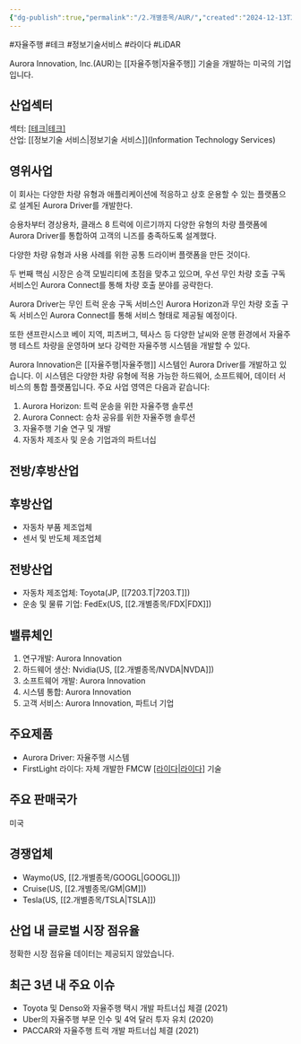 ```yaml
---
{"dg-publish":true,"permalink":"/2.개별종목/AUR/","created":"2024-12-13T22:02:44.409+09:00","updated":"2025-07-29T21:37:04.365+09:00"}
---
```


#자율주행 #테크 #정보기술서비스 #라이다 #LiDAR

Aurora Innovation, Inc.(AUR)는 [[자율주행\|자율주행]] 기술을 개발하는 미국의 기업입니다.

## 산업섹터

섹터: [[테크\|테크]](Technology)  
산업: [[정보기술 서비스\|정보기술 서비스]](Information Technology Services)

## 영위사업



이 회사는 다양한 차량 유형과 애플리케이션에 적응하고 상호 운용할 수 있는 플랫폼으로 설계된 Aurora Driver를 개발한다.  

승용차부터 경상용차, 클래스 8 트럭에 이르기까지 다양한 유형의 차량 플랫폼에 Aurora Driver를 통합하여 고객의 니즈를 충족하도록 설계했다.  
  
다양한 차량 유형과 사용 사례를 위한 공통 드라이버 플랫폼을 만든 것이다.  

두 번째 핵심 시장은 승객 모빌리티에 초점을 맞추고 있으며, 우선 무인 차량 호출 구독 서비스인 Aurora Connect를 통해 차량 호출 분야를 공략한다.  
  
Aurora Driver는 무인 트럭 운송 구독 서비스인 Aurora Horizon과 무인 차량 호출 구독 서비스인 Aurora Connect를 통해 서비스 형태로 제공될 예정이다.  

또한 샌프란시스코 베이 지역, 피츠버그, 텍사스 등 다양한 날씨와 운행 환경에서 자율주행 테스트 차량을 운영하며 보다 강력한 자율주행 시스템을 개발할 수 있다.

Aurora Innovation은 [[자율주행\|자율주행]] 시스템인 Aurora Driver를 개발하고 있습니다. 이 시스템은 다양한 차량 유형에 적용 가능한 하드웨어, 소프트웨어, 데이터 서비스의 통합 플랫폼입니다. 주요 사업 영역은 다음과 같습니다:

1. Aurora Horizon: 트럭 운송을 위한 자율주행 솔루션
2. Aurora Connect: 승차 공유를 위한 자율주행 솔루션
3. 자율주행 기술 연구 및 개발
4. 자동차 제조사 및 운송 기업과의 파트너십

## 전방/후방산업

## 후방산업

- 자동차 부품 제조업체
- 센서 및 반도체 제조업체

## 전방산업

- 자동차 제조업체: Toyota(JP, [[7203.T\|7203.T]])
- 운송 및 물류 기업: FedEx(US, [[2.개별종목/FDX\|FDX]])

## 밸류체인

1. 연구개발: Aurora Innovation
2. 하드웨어 생산: Nvidia(US, [[2.개별종목/NVDA\|NVDA]])
3. 소프트웨어 개발: Aurora Innovation
4. 시스템 통합: Aurora Innovation
5. 고객 서비스: Aurora Innovation, 파트너 기업

## 주요제품

- Aurora Driver: 자율주행 시스템
- FirstLight 라이다: 자체 개발한 FMCW [[라이다\|라이다]]([[LiDAR\|LiDAR]]) 기술

## 주요 판매국가

미국

## 경쟁업체

- Waymo(US, [[2.개별종목/GOOGL\|GOOGL]])
- Cruise(US, [[2.개별종목/GM\|GM]])
- Tesla(US, [[2.개별종목/TSLA\|TSLA]])

## 산업 내 글로벌 시장 점유율

정확한 시장 점유율 데이터는 제공되지 않았습니다.

## 최근 3년 내 주요 이슈

- Toyota 및 Denso와 자율주행 택시 개발 파트너십 체결 (2021)
- Uber의 자율주행 부문 인수 및 4억 달러 투자 유치 (2020)
- PACCAR와 자율주행 트럭 개발 파트너십 체결 (2021)